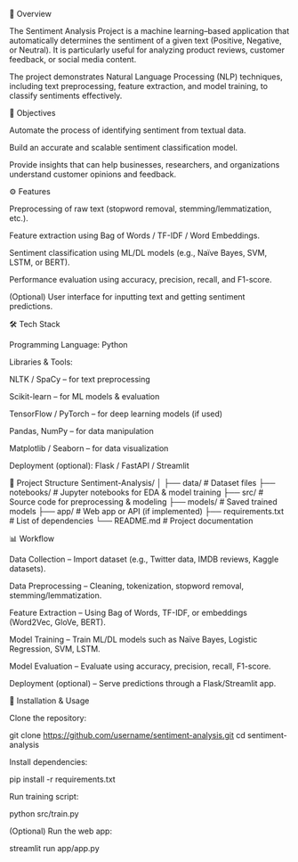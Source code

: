 📌 Overview

The Sentiment Analysis Project is a machine learning–based application that automatically determines the sentiment of a given text (Positive, Negative, or Neutral). It is particularly useful for analyzing product reviews, customer feedback, or social media content.

The project demonstrates Natural Language Processing (NLP) techniques, including text preprocessing, feature extraction, and model training, to classify sentiments effectively.

🎯 Objectives

Automate the process of identifying sentiment from textual data.

Build an accurate and scalable sentiment classification model.

Provide insights that can help businesses, researchers, and organizations understand customer opinions and feedback.

⚙️ Features

Preprocessing of raw text (stopword removal, stemming/lemmatization, etc.).

Feature extraction using Bag of Words / TF-IDF / Word Embeddings.

Sentiment classification using ML/DL models (e.g., Naïve Bayes, SVM, LSTM, or BERT).

Performance evaluation using accuracy, precision, recall, and F1-score.

(Optional) User interface for inputting text and getting sentiment predictions.

🛠️ Tech Stack

Programming Language: Python

Libraries & Tools:

NLTK / SpaCy – for text preprocessing

Scikit-learn – for ML models & evaluation

TensorFlow / PyTorch – for deep learning models (if used)

Pandas, NumPy – for data manipulation

Matplotlib / Seaborn – for data visualization

Deployment (optional): Flask / FastAPI / Streamlit

📂 Project Structure
Sentiment-Analysis/
│
├── data/                 # Dataset files
├── notebooks/            # Jupyter notebooks for EDA & model training
├── src/                  # Source code for preprocessing & modeling
├── models/               # Saved trained models
├── app/                  # Web app or API (if implemented)
├── requirements.txt      # List of dependencies
└── README.md             # Project documentation

📊 Workflow

Data Collection – Import dataset (e.g., Twitter data, IMDB reviews, Kaggle datasets).

Data Preprocessing – Cleaning, tokenization, stopword removal, stemming/lemmatization.

Feature Extraction – Using Bag of Words, TF-IDF, or embeddings (Word2Vec, GloVe, BERT).

Model Training – Train ML/DL models such as Naïve Bayes, Logistic Regression, SVM, LSTM.

Model Evaluation – Evaluate using accuracy, precision, recall, F1-score.

Deployment (optional) – Serve predictions through a Flask/Streamlit app.

🚀 Installation & Usage

Clone the repository:

git clone https://github.com/username/sentiment-analysis.git
cd sentiment-analysis


Install dependencies:

pip install -r requirements.txt


Run training script:

python src/train.py


(Optional) Run the web app:

streamlit run app/app.py
